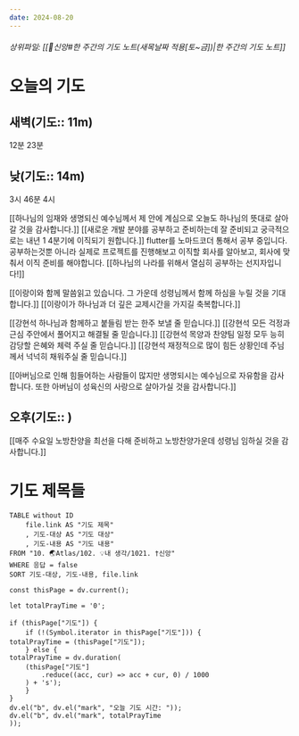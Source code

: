 ```yaml
---
date: 2024-08-20
---
```

###### 상위파일: [[🧭신앙#한 주간의 기도 노트(새목날짜 적용[토~금])|한 주간의 기도 노트]]
# 오늘의 기도
## 새벽(기도:: 11m)
12분
23분

## 낮(기도:: 14m)
3시 46분
4시

[[하나님의 임재와 생명되신 예수님께서 제 안에 계심으로 오늘도 하나님의 뜻대로 살아갈 것을 감사합니다.]]
[[새로운 개발 분야를 공부하고 준비하는데 잘 준비되고 궁극적으로는 내년 1 4분기에 이직되기 원합니다.]] flutter를 노마드코더 통해서 공부 중입니다. 공부하는것뿐 아니라 실제로 프로젝트를 진행해보고 이직할 회사를 알아보고, 회사에 맞춰서 이직 준비를 해야합니다.
[[하나님의 나라를 위해서 열심히 공부하는 선지자입니다!]]


[[이랑이와 함께 말씀읽고 있습니다. 그 가운데 성령님께서 함께 하심을 누릴 것을 기대합니다.]]
[[이랑이가 하나님과 더 깊은 교제시간을 가지길 축복합니다.]]

[[강현석 하나님과 함께하고 붙들림 받는 한주 보낼 줄 믿습니다.]]
[[강현석 모든 걱정과 근심 주안에서 풀어지고 해결될 줄 믿습니다.]]
[[강현석 목양과 찬양팀 일정 모두 능히 감당할 은혜와 체력 주실 줄 믿습니다.]]
[[강현석 재정적으로 많이 힘든 상황인데 주님께서 넉넉히 채워주실 줄 믿습니다.]]

[[아버님으로 인해 힘들어하는 사람들이 많지만 생명되시는 예수님으로 자유함을 감사합니다. 또한 아버님이 성육신의 사랑으로 살아가실 것을 감사합니다.]]

## 오후(기도:: )
[[매주 수요일 노방찬양을 최선을 다해 준비하고 노방찬양가운데 성령님 임하실 것을 감사합니다.]]

# 기도 제목들
```dataview
TABLE without ID
	file.link AS "기도 제목"
	, 기도-대상 AS "기도 대상"
	, 기도-내용 AS "기도 내용"
FROM "10. 🌏Atlas/102. 💡내 생각/1021. †신앙"
WHERE 응답 = false
SORT 기도-대상, 기도-내용, file.link
```

```dataviewjs
const thisPage = dv.current();

let totalPrayTime = '0';

if (thisPage["기도"]) {
	if (!(Symbol.iterator in thisPage["기도"])) {
totalPrayTime = (thisPage["기도"]);
	} else {
totalPrayTime = dv.duration(
	(thisPage["기도"]
		.reduce((acc, cur) => acc + cur, 0) / 1000
	) + 's');
	}
}
dv.el("b", dv.el("mark", "오늘 기도 시간: "));
dv.el("b", dv.el("mark", totalPrayTime
));
```


